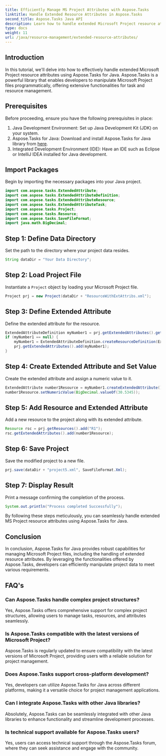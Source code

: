 ```yaml
---
title: Efficiently Manage MS Project Attributes with Aspose.Tasks
linktitle: Handle Extended Resource Attributes in Aspose.Tasks
second_title: Aspose.Tasks Java API
description: Learn how to handle extended Microsoft Project resource attributes efficiently using Aspose.Tasks for Java. Easy steps & comprehensive guide.
type: docs
weight: 11
url: /java/resource-management/extended-resource-attributes/
---
```

## Introduction
In this tutorial, we'll delve into how to effectively handle extended Microsoft Project resource attributes using Aspose.Tasks for Java. Aspose.Tasks is a powerful library that enables developers to manipulate Microsoft Project files programmatically, offering extensive functionalities for task and resource management.
## Prerequisites
Before proceeding, ensure you have the following prerequisites in place:
1. Java Development Environment: Set up Java Development Kit (JDK) on your system.
2. Aspose.Tasks for Java: Download and install Aspose.Tasks for Java library from [here](https://releases.aspose.com/tasks/java/).
3. Integrated Development Environment (IDE): Have an IDE such as Eclipse or IntelliJ IDEA installed for Java development.

## Import Packages
Begin by importing the necessary packages into your Java project. 
```java
import com.aspose.tasks.ExtendedAttribute;
import com.aspose.tasks.ExtendedAttributeDefinition;
import com.aspose.tasks.ExtendedAttributeResource;
import com.aspose.tasks.ExtendedAttributeTask;
import com.aspose.tasks.Project;
import com.aspose.tasks.Resource;
import com.aspose.tasks.SaveFileFormat;
import java.math.BigDecimal;
```
## Step 1: Define Data Directory
Set the path to the directory where your project data resides.
```java
String dataDir = "Your Data Directory";
```
## Step 2: Load Project File
Instantiate a `Project` object by loading your Microsoft Project file.
```java
Project prj = new Project(dataDir + "ResourceWithExtAttribs.xml");
```
## Step 3: Define Extended Attribute
Define the extended attribute for the resource.
```java
ExtendedAttributeDefinition myNumber1 = prj.getExtendedAttributes().getById((int) ExtendedAttributeTask.Number1);
if (myNumber1 == null) {
    myNumber1 = ExtendedAttributeDefinition.createResourceDefinition(ExtendedAttributeResource.Number1, "Age");
    prj.getExtendedAttributes().add(myNumber1);
}
```
## Step 4: Create Extended Attribute and Set Value
Create the extended attribute and assign a numeric value to it.
```java
ExtendedAttribute number1Resource = myNumber1.createExtendedAttribute();
number1Resource.setNumericValue(BigDecimal.valueOf(30.5345));
```
## Step 5: Add Resource and Extended Attribute
Add a new resource to the project along with its extended attribute.
```java
Resource rsc = prj.getResources().add("R1");
rsc.getExtendedAttributes().add(number1Resource);
```
## Step 6: Save Project
Save the modified project to a new file.
```java
prj.save(dataDir + "project5.xml", SaveFileFormat.Xml);
```
## Step 7: Display Result
Print a message confirming the completion of the process.
```java
System.out.println("Process completed Successfully");
```
By following these steps meticulously, you can seamlessly handle extended MS Project resource attributes using Aspose.Tasks for Java.

## Conclusion
In conclusion, Aspose.Tasks for Java provides robust capabilities for managing Microsoft Project files, including the handling of extended resource attributes. By leveraging the functionalities offered by Aspose.Tasks, developers can efficiently manipulate project data to meet various requirements.
## FAQ's
### Can Aspose.Tasks handle complex project structures?
Yes, Aspose.Tasks offers comprehensive support for complex project structures, allowing users to manage tasks, resources, and attributes seamlessly.
### Is Aspose.Tasks compatible with the latest versions of Microsoft Project?
Aspose.Tasks is regularly updated to ensure compatibility with the latest versions of Microsoft Project, providing users with a reliable solution for project management.
### Does Aspose.Tasks support cross-platform development?
Yes, developers can utilize Aspose.Tasks for Java across different platforms, making it a versatile choice for project management applications.
### Can I integrate Aspose.Tasks with other Java libraries?
Absolutely, Aspose.Tasks can be seamlessly integrated with other Java libraries to enhance functionality and streamline development processes.
### Is technical support available for Aspose.Tasks users?
Yes, users can access technical support through the Aspose.Tasks forum, where they can seek assistance and engage with the community.
